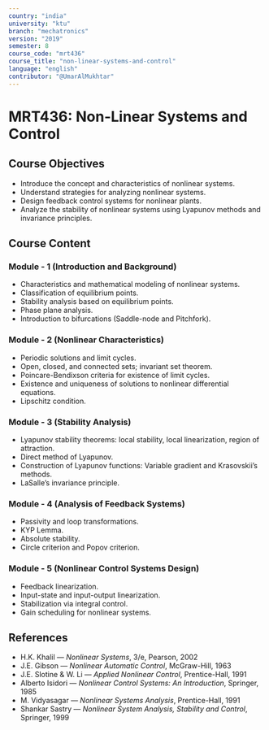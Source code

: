 ```yaml
---
country: "india"
university: "ktu"
branch: "mechatronics"
version: "2019"
semester: 8
course_code: "mrt436"
course_title: "non-linear-systems-and-control"
language: "english"
contributor: "@UmarAlMukhtar"
---
```


# MRT436: Non-Linear Systems and Control

## Course Objectives

- Introduce the concept and characteristics of nonlinear systems.  
- Understand strategies for analyzing nonlinear systems.  
- Design feedback control systems for nonlinear plants.  
- Analyze the stability of nonlinear systems using Lyapunov methods and invariance principles.  

## Course Content

### Module - 1 (Introduction and Background)

- Characteristics and mathematical modeling of nonlinear systems.  
- Classification of equilibrium points.  
- Stability analysis based on equilibrium points.  
- Phase plane analysis.  
- Introduction to bifurcations (Saddle-node and Pitchfork).  

### Module - 2 (Nonlinear Characteristics)

- Periodic solutions and limit cycles.  
- Open, closed, and connected sets; invariant set theorem.  
- Poincare-Bendixson criteria for existence of limit cycles.  
- Existence and uniqueness of solutions to nonlinear differential equations.  
- Lipschitz condition.  

### Module - 3 (Stability Analysis)

- Lyapunov stability theorems: local stability, local linearization, region of attraction.  
- Direct method of Lyapunov.  
- Construction of Lyapunov functions: Variable gradient and Krasovskii’s methods.  
- LaSalle’s invariance principle.  

### Module - 4 (Analysis of Feedback Systems)

- Passivity and loop transformations.  
- KYP Lemma.  
- Absolute stability.  
- Circle criterion and Popov criterion.  

### Module - 5 (Nonlinear Control Systems Design)

- Feedback linearization.  
- Input-state and input-output linearization.  
- Stabilization via integral control.  
- Gain scheduling for nonlinear systems.  

## References

- H.K. Khalil — *Nonlinear Systems*, 3/e, Pearson, 2002  
- J.E. Gibson — *Nonlinear Automatic Control*, McGraw-Hill, 1963  
- J.E. Slotine & W. Li — *Applied Nonlinear Control*, Prentice-Hall, 1991  
- Alberto Isidori — *Nonlinear Control Systems: An Introduction*, Springer, 1985  
- M. Vidyasagar — *Nonlinear Systems Analysis*, Prentice-Hall, 1991  
- Shankar Sastry — *Nonlinear System Analysis, Stability and Control*, Springer, 1999  
